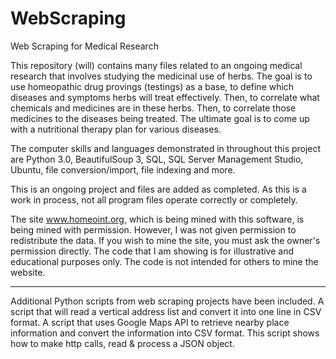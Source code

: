 # WebScraping
Web Scraping for Medical Research

This repository (will) contains many files related to an ongoing medical research that involves studying the medicinal use of herbs.  The goal is to use homeopathic drug provings (testings) as a base, to define which diseases and symptoms herbs will treat effectively.  Then, to correlate what chemicals and medicines are in these herbs.  Then, to correlate those medicines to the diseases being treated.  The ultimate goal is to come up with a nutritional therapy plan for various diseases.

The computer skills and languages demonstrated in throughout this project are Python 3.0, BeautifulSoup 3, SQL, SQL Server Management Studio, Ubuntu, file conversion/import, file indexing and more.

This is an ongoing project and files are added as completed.  As this is a work in process, not all program files operate correctly or completely.

The site www.homeoint.org, which is being mined with this software, is being mined with permission.  However, I was not given permission to redistribute the data.  If you wish to mine the site, you must ask the owner's permission directly.  The code that I am showing is for illustrative and educational purposes only.  The code is not intended for others to mine the website.

-------------------------------------------------------------------

Additional Python scripts from web scraping projects have been included.
A script that will read a vertical address list and convert it into one line in CSV format.
A script that uses Google Maps API to retrieve nearby place information and convert the information into CSV format.
         This script shows how to make http calls, read & process a JSON object.
